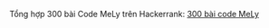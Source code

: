 Tổng hợp 300 bài Code MeLy trên Hackerrank:
<a href="https://www.hackerrank.com/contests/300-bai-code-thieu-nhi/challenges">300 bài code MeLy</a>